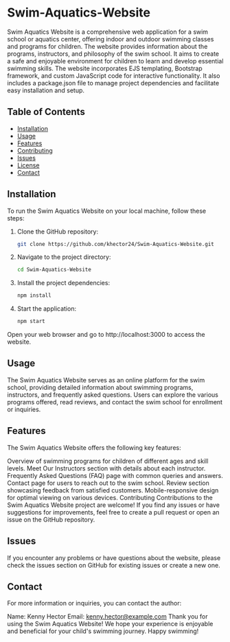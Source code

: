 # Swim-Aquatics-Website

Swim Aquatics Website is a comprehensive web application for a swim school or aquatics center, offering indoor and outdoor swimming classes and programs for children. The website provides information about the programs, instructors, and philosophy of the swim school. It aims to create a safe and enjoyable environment for children to learn and develop essential swimming skills. The website incorporates EJS templating, Bootstrap framework, and custom JavaScript code for interactive functionality. It also includes a package.json file to manage project dependencies and facilitate easy installation and setup.

## Table of Contents
- [Installation](#installation)
- [Usage](#usage)
- [Features](#features)
- [Contributing](#contributing)
- [Issues](#issues)
- [License](#license)
- [Contact](#contact)

## Installation
To run the Swim Aquatics Website on your local machine, follow these steps:

1. Clone the GitHub repository:
   ```bash
   git clone https://github.com/khector24/Swim-Aquatics-Website.git

2. Navigate to the project directory:
    ```bash 
    cd Swim-Aquatics-Website

3. Install the project dependencies:
    ```bash 
    npm install

4. Start the application:
    ```bash
    npm start
    
Open your web browser and go to http://localhost:3000 to access the website.


## Usage
The Swim Aquatics Website serves as an online platform for the swim school, providing detailed information about swimming programs, instructors, and frequently asked questions. Users can explore the various programs offered, read reviews, and contact the swim school for enrollment or inquiries.

## Features
The Swim Aquatics Website offers the following key features:

Overview of swimming programs for children of different ages and skill levels.
Meet Our Instructors section with details about each instructor.
Frequently Asked Questions (FAQ) page with common queries and answers.
Contact page for users to reach out to the swim school.
Review section showcasing feedback from satisfied customers.
Mobile-responsive design for optimal viewing on various devices.
Contributing
Contributions to the Swim Aquatics Website project are welcome! If you find any issues or have suggestions for improvements, feel free to create a pull request or open an issue on the GitHub repository.

## Issues
If you encounter any problems or have questions about the website, please check the issues section on GitHub for existing issues or create a new one.

## Contact
For more information or inquiries, you can contact the author:

Name: Kenny Hector
Email: kenny.hector@example.com
Thank you for using the Swim Aquatics Website! We hope your experience is enjoyable and beneficial for your child's swimming journey. Happy swimming!
